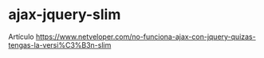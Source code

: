 # ajax-jquery-slim
Artículo https://www.netveloper.com/no-funciona-ajax-con-jquery-quizas-tengas-la-versi%C3%B3n-slim
